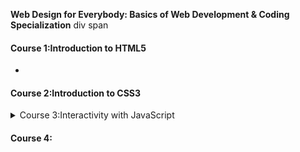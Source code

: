 **Web Design for Everybody: Basics of Web Development & Coding Specialization**
div
span

#### Course 1:Introduction to HTML5
* <head></head>
  <body></body>
  <footer></footer>
#### Course 2:Introduction to CSS3

<details>
<summary> Course 3:Interactivity with JavaScript </summary>
<pre>
#### 

Week one: introduction to JavaScript
* Scripting languages (JavaScript)
    * API (Application programming interface)
    * read and write HTML
    * <script>
        alert();
        prompt(); ask for input
        document.write(Hello world!);
        element.innerHTML = " ";
        console.log(); for debugging
    </script>
* Variables: 
    * var name = " ";
    * var date = Date();
    * var loca = window.location();
* Data type:
    * Numeric: var width = window.innerWidth;
    * String:  var loca = window.location();
    * Boolean: var windowStatus = window.closed;
    * Object:  var topic = document.getElementById('ID');  ex: return a tag
    * Array:   var links = document.getElementsByTagName('a');

Week two: reacting to your audience
* Functions: function name(parameters){};
* Place in external files:
    ```html
    <head>
        <script src="js/xxx.js"></script>
    </head>
    ```
* Folder structure:
    ```html
    <link rel="stylesheet" href="css/style.css"> 
    <script src="js/function.js"></script>
    <img src="img/image1.png"> 
    ```
* Events:
    * Mouse events: onclick, ondblclick, onmousedown ...
    * Keyboard events: onkeydown, onkeypress ...
    * Frame events: onload, onresize, onscroll, onerror ...
    [] events, this

Week four: 

* Forms: <form>, <label>, <input>
* Input validation: <pattern={using regular expression}> , <required>
* Comparing two inputs: ex: input same password
* Checkboxes and radio buttons: <label><input type="checkbox"></label>

</pre>
</details>

#### Course 4:
